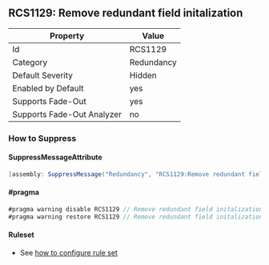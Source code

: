 ## RCS1129: Remove redundant field initalization

Property | Value
--- | --- 
Id | RCS1129
Category | Redundancy
Default Severity | Hidden
Enabled by Default | yes
Supports Fade-Out | yes
Supports Fade-Out Analyzer | no

### How to Suppress

#### SuppressMessageAttribute

```csharp
[assembly: SuppressMessage("Redundancy", "RCS1129:Remove redundant field initalization.", Justification = "<Pending>")]
```

#### \#pragma

```csharp
#pragma warning disable RCS1129 // Remove redundant field initalization.
#pragma warning restore RCS1129 // Remove redundant field initalization.
```

#### Ruleset

* See [how to configure rule set](../HowToConfigureAnalyzers.md)
